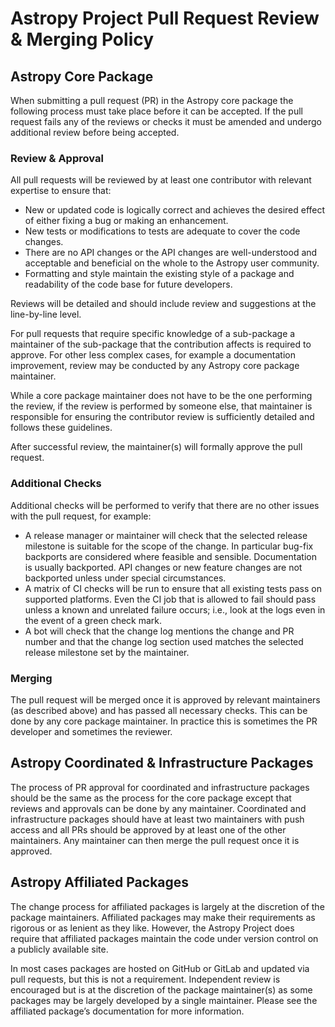 # Astropy Project Pull Request Review & Merging Policy 

## Astropy Core Package

When submitting a pull request (PR) in the Astropy core package the following process must take place before it can be accepted. If the pull request fails any of the reviews or
checks it must be amended and undergo additional review before being accepted. 

### Review & Approval

All pull requests will be reviewed by at least one contributor with relevant expertise to ensure that:

  - New or updated code is logically correct and achieves the desired effect of either fixing a bug or making an enhancement.
  - New tests or modifications to tests are adequate to cover the code changes.
  - There are no API changes or the API changes are well-understood and acceptable and beneficial on the whole to the Astropy user community.
  - Formatting and style maintain the existing style of a package and readability of the code base for future developers.
  
Reviews will be detailed and should include review and suggestions at the line-by-line level.

For pull requests that require specific knowledge of a sub-package a maintainer of the sub-package that the contribution affects is required to approve. For other less complex
cases, for example a documentation improvement, review may be conducted by any Astropy core package maintainer.

While a core package maintainer does not have to be the one performing the review, if the review is performed by someone else, that maintainer is responsible for ensuring the
contributor review is sufficiently detailed and follows these guidelines.

After successful review, the maintainer(s) will formally approve the pull request.

### Additional Checks

Additional checks will be performed to verify that there are no other issues with the pull request, for example:

  - A release manager or maintainer will check that the selected release milestone is suitable for the scope of the change. In particular bug-fix backports are considered where
    feasible and sensible. Documentation is usually backported. API changes or new feature changes are not backported unless under special circumstances.
  - A matrix of CI checks will be run to ensure that all existing tests pass on supported platforms. Even the CI job that is allowed to fail should pass unless a known and
    unrelated failure occurs; i.e., look at the logs even in the event of a green check mark.
  - A bot will check that the change log mentions the change and PR number and that the change log section used matches the selected release milestone set by the maintainer.

### Merging

The pull request will be merged once it is approved by relevant maintainers (as described above) and has passed all necessary checks. This can be done by any core package
maintainer. In practice this is sometimes the PR developer and sometimes the reviewer.

## Astropy Coordinated & Infrastructure Packages

The process of PR approval for coordinated and infrastructure packages should be the same as the process for the core package except that reviews and approvals can be done by
any maintainer. Coordinated and infrastructure packages should have at least two maintainers with push access and all PRs should be approved by at least one of the other
maintainers. Any maintainer can then merge the pull request once it is approved.

## Astropy Affiliated Packages

The change process for affiliated packages is largely at the discretion of the package maintainers. Affiliated packages may make their requirements as rigorous or as lenient as
they like. However, the Astropy Project does require that affiliated packages maintain the code under version control on a publicly available site. 

In most cases packages are hosted on GitHub or GitLab and updated via pull requests, but this is not a requirement. Independent review is encouraged but is at the discretion of
the package maintainer(s) as some packages may be largely developed by a single maintainer. Please see the affiliated package’s documentation for more information.
